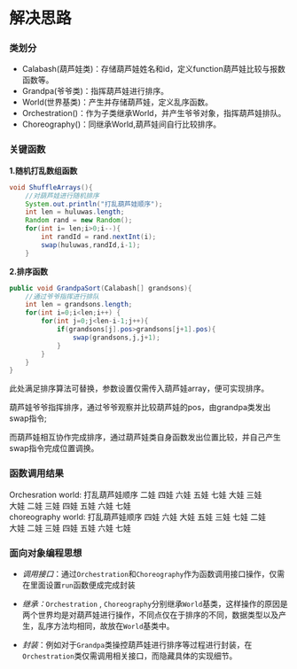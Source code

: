 # 解决思路

### 类划分

* Calabash(葫芦娃类)：存储葫芦娃姓名和id，定义function葫芦娃比较与报数函数等。
* Grandpa(爷爷类)：指挥葫芦娃进行排序。
* World(世界基类)：产生并存储葫芦娃，定义乱序函数。
* Orchestration()：作为子类继承World，并产生爷爷对象，指挥葫芦娃排队。
* Choreography()：同继承World,葫芦娃间自行比较排序。



### 关键函数

**1.随机打乱数组函数**

```java
void ShuffleArrays(){
    //对葫芦娃进行随机排序
    System.out.println("打乱葫芦娃顺序");
    int len = huluwas.length;
    Random rand = new Random();
    for(int i= len;i>0;i--){
        int randId = rand.nextInt(i);
        swap(huluwas,randId,i-1);
    }
```

**2.排序函数**

```java
public void GrandpaSort(Calabash[] grandsons){
    //通过爷爷指挥进行排队
    int len = grandsons.length;
    for(int i=0;i<len;i++) {
        for(int j=0;j<len-i-1;j++){
            if(grandsons[j].pos>grandsons[j+1].pos){
                swap(grandsons,j,j+1);
            }
        }
    }
}
```

此处满足排序算法可替换，参数设置仅需传入葫芦娃array，便可实现排序。

葫芦娃爷爷指挥排序，通过爷爷观察并比较葫芦娃的pos，由grandpa类发出swap指令;

而葫芦娃相互协作完成排序，通过葫芦娃类自身函数发出位置比较，并自己产生swap指令完成位置调换。

### 函数调用结果
Orchesration world:
打乱葫芦娃顺序
二娃 四娃 六娃 五娃 七娃 大娃 三娃  
大娃 二娃 三娃 四娃 五娃 六娃 七娃  
choreography world:
打乱葫芦娃顺序
四娃 六娃 大娃 五娃 三娃 七娃 二娃  
大娃 二娃 三娃 四娃 五娃 六娃 七娃  




### 面向对象编程思想

* *调用接口*：通过`Orchestration`和`Choreography`作为函数调用接口操作，仅需在里面设置`run`函数便成完成封装

* *继承：*`Orchestration` , `Choreography`分别继承`World`基类，这样操作的原因是两个世界均是对葫芦娃进行操作，不同点仅在于排序的不同，数据类型以及产生，乱序方法均相同，故放在`World`基类中。
* *封装*：例如对于`Grandpa`类操控葫芦娃进行排序等过程进行封装，在`Orchestration`类仅需调用相关接口，而隐藏具体的实现细节。

